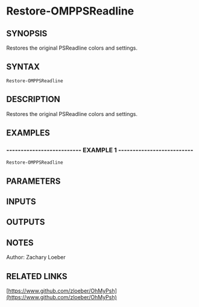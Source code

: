 ﻿---
external help file: OhMyPsh-help.xml
Module Name: OhMyPsh
online version: https://www.github.com/zloeber/OhMyPsh
schema: 2.0.0
---

# Restore-OMPPSReadline

## SYNOPSIS
Restores the original PSReadline colors and settings.

## SYNTAX

```
Restore-OMPPSReadline
```

## DESCRIPTION
Restores the original PSReadline colors and settings.

## EXAMPLES

### -------------------------- EXAMPLE 1 --------------------------
```
Restore-OMPPSReadline
```

## PARAMETERS

## INPUTS

## OUTPUTS

## NOTES
Author: Zachary Loeber

## RELATED LINKS

[https://www.github.com/zloeber/OhMyPsh](https://www.github.com/zloeber/OhMyPsh)

